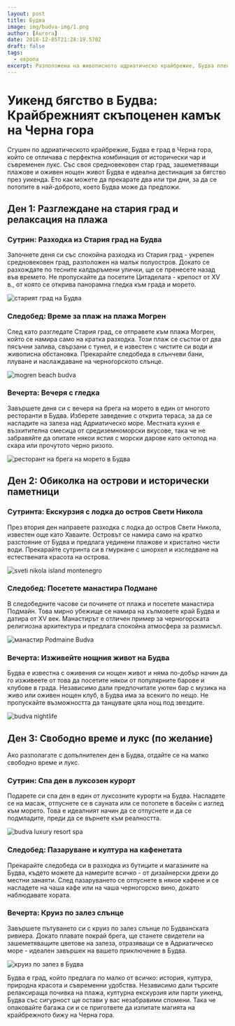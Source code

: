 ```yaml
---
layout: post
title: Будва
image: img/budva-img/1.png
author: [Aurora]
date: 2018-12-05T21:28:19.570Z
draft: false
tags:
  - европа
excerpt: Разположена на живописното адриатическо крайбрежие, Будва пленява с очарователната си смесица от историческа архитектура, оживен нощен живот и целунати от слънцето плажове, което я превръща в магнетична дестинация за тези, които търсят перфектна комбинация от култура и релаксация.
---
```


# Уикенд бягство в Будва: Крайбрежният скъпоценен камък на Черна гора

Сгушен по адриатическото крайбрежие, Будва е град в Черна гора, който се отличава с перфектна комбинация от исторически чар и съвременен лукс. Със своя средновековен стар град, зашеметяващи плажове и оживен нощен живот Будва е идеална дестинация за бягство през уикенда. Ето как можете да прекарате два или три дни, за да се потопите в най-доброто, което Будва може да предложи.

## Ден 1: Разглеждане на стария град и релаксация на плажа

### Сутрин: Разходка из Стария град на Будва

Започнете деня си със спокойна разходка из Стария град - укрепен средновековен град, разположен на малък полуостров. Докато се разхождате по тесните калдъръмени улички, ще се пренесете назад във времето. Не пропускайте да посетите Цитаделата - крепост от XV в., от която се открива панорамна гледка към града и морето.

![ старият град на Будва](img/budva-img/1.png)

### Следобед: Време за плаж на плажа Могрен

След като разгледате Стария град, се отправете към плажа Могрен, който се намира само на кратка разходка. Този плаж се състои от два пясъчни залива, свързани с тунел, и е известен с чистите си води и живописна обстановка. Прекарайте следобеда в слънчеви бани, плуване и наслаждаване на черногорското слънце.

![ mogren beach budva](img/budva-img/2.png)

### Вечерта: Вечеря с гледка

Завършете деня си с вечеря на брега на морето в един от многото ресторанти в Будва. Изберете заведение с открита тераса, за да се насладите на залеза над Адриатическо море. Местната кухня е възхитителна смесица от средиземноморски вкусове, така че не забравяйте да опитате някои ястия с морски дарове като октопод на скара или прочутото черно ризото.

![ ресторант на брега на морето в Будва](img/budva-img/3.png)

## Ден 2: Обиколка на острови и исторически паметници

### Сутринта: Екскурзия с лодка до остров Свети Никола

През втория ден направете разходка с лодка до остров Свети Никола, известен още като Хаваите. Островът се намира само на кратко разстояние от Будва и предлага уединени плажове и кристално чисти води. Прекарайте сутринта си в гмуркане с шнорхел и изследване на естествената красота на острова.

![ sveti nikola island montenegro](img/budva-img/4.png)

### Следобед: Посетете манастира Подмане

В следобедните часове си починете от плажа и посетете манастира Подмайн. Това мирно убежище се намира на хълмовете край Будва и датира от XV век. Манастирът е отличен пример за черногорската религиозна архитектура и предлага спокойна атмосфера за размисъл.

![ манастир Podmaine Budva](img/budva-img/5.png)

### Вечерта: Изживейте нощния живот на Будва

Будва е известна с оживения си нощен живот и няма по-добър начин да го изживеете от това да посетите някои от популярните барове и клубове в града. Независимо дали предпочитате уютен бар с музика на живо или оживен нощен клуб, в Будва има за всекиго по нещо. Не пропускайте възможността да танцувате цяла нощ под звездите.

![ budva nightlife](img/budva-img/6.jpeg)

## Ден 3: Свободно време и лукс (по желание)

Ако разполагате с допълнителен ден в Будва, отдайте се на малко свободно време и лукс.

### Сутрин: Спа ден в луксозен курорт

Подарете си спа ден в един от луксозните курорти на Будва. Насладете се на масаж, отпуснете се в сауната или се потопете в басейн с изглед към морето. Това е идеалният начин да се отпуснете и да се подмладите, преди да се върнете към реалността.

![ budva luxury resort spa](img/budva-img/7.png)

### Следобед: Пазаруване и култура на кафенетата

Прекарайте следобеда си в разходка из бутиците и магазините на Будва, където можете да намерите всичко - от дизайнерски дрехи до местни занаяти. След пазаруването се отпуснете в някое кафене и се насладете на чаша кафе или на чаша черногорско вино, докато наблюдавате хората.

### Вечерта: Круиз по залез слънце

Завършете пътуването си с круиз по залез слънце по Будванската ривиера. Докато плавате покрай брега, ще станете свидетели на зашеметяващите цветове на залеза, отразяващи се в Адриатическо море - идеален завършек на вашето приключение в Будва.

![ круиз по залез в Будва](img/budva-img/9.png)

Будва е град, който предлага по малко от всичко: история, култура, природна красота и съвременни удобства. Независимо дали търсите релаксираща почивка на плажа, културна екскурзия или парти уикенд, Будва със сигурност ще остави у вас незабравими спомени. Така че опаковайте багажа си и се пригответе да изпитате магията на крайбрежното бижу на Черна гора.
